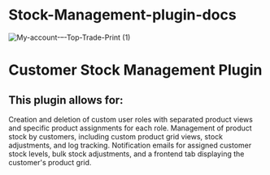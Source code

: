 # Stock-Management-plugin-docs

![My-account-–-Top-Trade-Print (1)](https://github.com/nandydev/Stock-Management-plugin-docs/assets/164607559/e3f576dd-505d-4cd5-82a4-32fb717f1ee5)

# Customer Stock Management Plugin

## This plugin allows for:

Creation and deletion of custom user roles with separated product views and specific product assignments for each role.
Management of product stock by customers, including custom product grid views, stock adjustments, and log tracking.
Notification emails for assigned customer stock levels, bulk stock adjustments, and a frontend tab displaying the customer's product grid.
